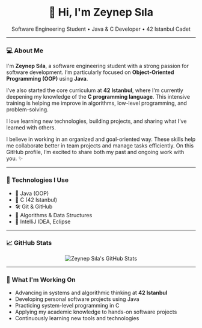 <h1 align="center">👋 Hi, I'm Zeynep Sıla</h1>

<p align="center">
  Software Engineering Student • Java & C Developer • 42 Istanbul Cadet
</p>

---

### 💻 About Me

I'm **Zeynep Sıla**, a software engineering student with a strong passion for software development. I’m particularly focused on **Object-Oriented Programming (OOP)** using **Java**.

I’ve also started the core curriculum at **42 Istanbul**, where I’m currently deepening my knowledge of the **C programming language**. This intensive training is helping me improve in algorithms, low-level programming, and problem-solving.

I love learning new technologies, building projects, and sharing what I’ve learned with others.

I believe in working in an organized and goal-oriented way. These skills help me collaborate better in team projects and manage tasks efficiently. On this GitHub profile, I’m excited to share both my past and ongoing work with you. ✨

---

### 🚀 Technologies I Use

- 🧠 Java (OOP)
- 🧩 C (42 Istanbul)
- 🛠️ Git & GitHub
- 🧠 Algorithms & Data Structures
- 📝 IntelliJ IDEA, Eclipse

---

### 📈 GitHub Stats

<p align="center">
  <img src="https://github-readme-stats.vercel.app/api?username=zeynepsldrk&show_icons=true&theme=github_dark" alt="Zeynep Sıla's GitHub Stats" />
</p>

---

### 🌱 What I'm Working On

- Advancing in systems and algorithmic thinking at **42 Istanbul**
- Developing personal software projects using Java  
- Practicing system-level programming in C  
- Applying my academic knowledge to hands-on software projects  
- Continuously learning new tools and technologies
